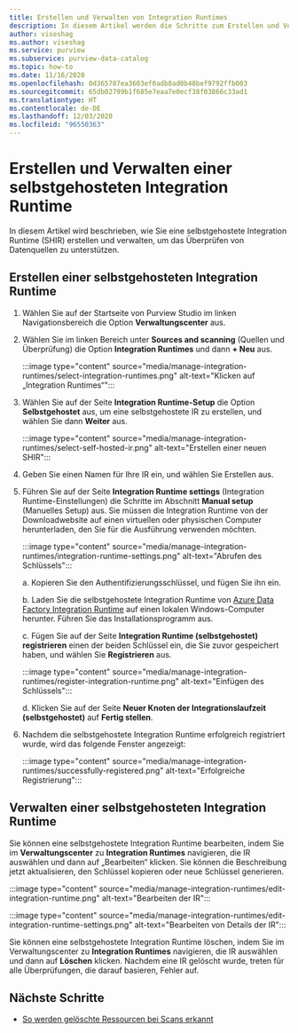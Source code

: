 ```yaml
---
title: Erstellen und Verwalten von Integration Runtimes
description: In diesem Artikel werden die Schritte zum Erstellen und Verwalten von Integration Runtimes in Azure Purview beschrieben.
author: viseshag
ms.author: viseshag
ms.service: purview
ms.subservice: purview-data-catalog
ms.topic: how-to
ms.date: 11/16/2020
ms.openlocfilehash: 0d365787ea3603ef0adb8ad0b48bef9792ffb003
ms.sourcegitcommit: 65db02799b1f685e7eaa7e0ecf38f03866c33ad1
ms.translationtype: HT
ms.contentlocale: de-DE
ms.lasthandoff: 12/03/2020
ms.locfileid: "96550363"
---
```

# <a name="create-and-manage-a-self-hosted-integration-runtime"></a>Erstellen und Verwalten einer selbstgehosteten Integration Runtime

In diesem Artikel wird beschrieben, wie Sie eine selbstgehostete Integration Runtime (SHIR) erstellen und verwalten, um das Überprüfen von Datenquellen zu unterstützen.

## <a name="create-a-self-hosted-integration-runtime"></a>Erstellen einer selbstgehosteten Integration Runtime

1. Wählen Sie auf der Startseite von Purview Studio im linken Navigationsbereich die Option **Verwaltungscenter** aus.

2. Wählen Sie im linken Bereich unter **Sources and scanning** (Quellen und Überprüfung) die Option **Integration Runtimes** und dann **+ Neu** aus.

    :::image type="content" source="media/manage-integration-runtimes/select-integration-runtimes.png" alt-text="Klicken auf „Integration Runtimes“":::

3. Wählen Sie auf der Seite **Integration Runtime-Setup** die Option **Selbstgehostet** aus, um eine selbstgehostete IR zu erstellen, und wählen Sie dann **Weiter** aus.

    :::image type="content" source="media/manage-integration-runtimes/select-self-hosted-ir.png" alt-text="Erstellen einer neuen SHIR":::

4. Geben Sie einen Namen für Ihre IR ein, und wählen Sie Erstellen aus.

5. Führen Sie auf der Seite **Integration Runtime settings** (Integration Runtime-Einstellungen) die Schritte im Abschnitt **Manual setup** (Manuelles Setup) aus. Sie müssen die Integration Runtime von der Downloadwebsite auf einen virtuellen oder physischen Computer herunterladen, den Sie für die Ausführung verwenden möchten.

    :::image type="content" source="media/manage-integration-runtimes/integration-runtime-settings.png" alt-text="Abrufen des Schlüssels":::

    a. Kopieren Sie den Authentifizierungsschlüssel, und fügen Sie ihn ein.
        
    b. Laden Sie die selbstgehostete Integration Runtime von [Azure Data Factory Integration Runtime](https://www.microsoft.com/download/details.aspx?id=39717) auf einen lokalen Windows-Computer herunter. Führen Sie das Installationsprogramm aus.
        
    c. Fügen Sie auf der Seite **Integration Runtime (selbstgehostet) registrieren** einen der beiden Schlüssel ein, die Sie zuvor gespeichert haben, und wählen Sie **Registrieren** aus.

    :::image type="content" source="media/manage-integration-runtimes/register-integration-runtime.png" alt-text="Einfügen des Schlüssels":::

    d. Klicken Sie auf der Seite **Neuer Knoten der Integrationslaufzeit (selbstgehostet)** auf **Fertig stellen**.

6. Nachdem die selbstgehostete Integration Runtime erfolgreich registriert wurde, wird das folgende Fenster angezeigt:

    :::image type="content" source="media/manage-integration-runtimes/successfully-registered.png" alt-text="Erfolgreiche Registrierung":::

## <a name="manage-a-self-hosted-integration-runtime"></a>Verwalten einer selbstgehosteten Integration Runtime

Sie können eine selbstgehostete Integration Runtime bearbeiten, indem Sie im **Verwaltungscenter** zu **Integration Runtimes** navigieren, die IR auswählen und dann auf „Bearbeiten“ klicken. Sie können die Beschreibung jetzt aktualisieren, den Schlüssel kopieren oder neue Schlüssel generieren.

:::image type="content" source="media/manage-integration-runtimes/edit-integration-runtime.png" alt-text="Bearbeiten der IR":::

:::image type="content" source="media/manage-integration-runtimes/edit-integration-runtime-settings.png" alt-text="Bearbeiten von Details der IR":::

Sie können eine selbstgehostete Integration Runtime löschen, indem Sie im Verwaltungscenter zu **Integration Runtimes** navigieren, die IR auswählen und dann auf **Löschen** klicken. Nachdem eine IR gelöscht wurde, treten für alle Überprüfungen, die darauf basieren, Fehler auf.

## <a name="next-steps"></a>Nächste Schritte

* [So werden gelöschte Ressourcen bei Scans erkannt](concept-detect-deleted-assets.md)
